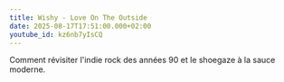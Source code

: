```yaml
---
title: Wishy - Love On The Outside
date: 2025-08-17T17:51:00.000+02:00
youtube_id: kz6nb7yIsCQ
---
```



Comment révisiter l'indie rock des années 90 et le shoegaze à la sauce moderne.
